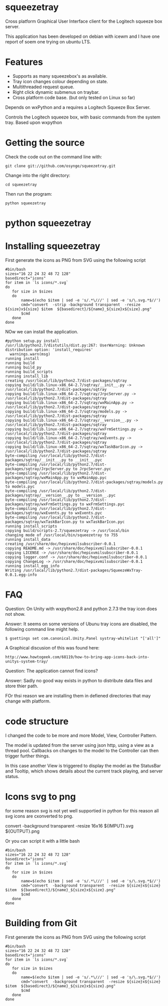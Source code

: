 squeezetray
===========

Cross platform Graphical User Interface client for the Logitech squeeze box server.

This application has been developed on debian with icewm and I have one report of soem one trying on ubuntu LTS.

Features
========

 * Supports as many squeezebox's as available.
 * Tray icon changes colour depending on state.
 * Multithreaded request queue.
 * Right click dynamic submenus on traybar.
 * Cross platform code base. (but only tested on Linux so far)
 
Depends on wxPython and a requires a Logitech Squeeze Box Server.

Controls the Logitech squeeze box, with basic commands from the system tray. Based upon wxpython


Getting the source
=============

Check the code out on the command line with:

    git clone git://github.com/osynge/squeezetray.git

Change into the right directory:

    cd squeezetray

Then run the program:
    
    python squeezetray

python squeezetray
==============

Installing squeezetray
================

First generate the icons as PNG from SVG using the following script

    #bin/bash
    sizes="16 22 24 32 48 72 128"
    basedirect="icons"
    for item in `ls icons/*.svg`
    do
       for size in $sizes
       do
           name=$(echo $item | sed -e 's/.*\///' | sed -e 's/\.svg.*$//')
           cmd="convert  -strip -background transparent  -resize ${size}x${size} $item  ${basedirect}/${name}_${size}x${size}.png"
           $cmd
       done
    done

NOw we can install the application.

    #python setup.py install
    /usr/lib/python2.7/distutils/dist.py:267: UserWarning: Unknown distribution option: 'install_requires'
      warnings.warn(msg)
    running install
    running build
    running build_py
    running build_scripts
    running install_lib
    creating /usr/local/lib/python2.7/dist-packages/sqtray
    copying build/lib.linux-x86_64-2.7/sqtray/__init__.py -> /usr/local/lib/python2.7/dist-packages/sqtray
    copying build/lib.linux-x86_64-2.7/sqtray/JrpcServer.py -> /usr/local/lib/python2.7/dist-packages/sqtray
    copying build/lib.linux-x86_64-2.7/sqtray/wxMainApp.py -> /usr/local/lib/python2.7/dist-packages/sqtray
    copying build/lib.linux-x86_64-2.7/sqtray/models.py -> /usr/local/lib/python2.7/dist-packages/sqtray
    copying build/lib.linux-x86_64-2.7/sqtray/__version__.py -> /usr/local/lib/python2.7/dist-packages/sqtray
    copying build/lib.linux-x86_64-2.7/sqtray/wxFrmSettings.py -> /usr/local/lib/python2.7/dist-packages/sqtray
    copying build/lib.linux-x86_64-2.7/sqtray/wxEvents.py -> /usr/local/lib/python2.7/dist-packages/sqtray
    copying build/lib.linux-x86_64-2.7/sqtray/wxTaskBarIcon.py -> /usr/local/lib/python2.7/dist-packages/sqtray
    byte-compiling /usr/local/lib/python2.7/dist-packages/sqtray/__init__.py to __init__.pyc
    byte-compiling /usr/local/lib/python2.7/dist-packages/sqtray/JrpcServer.py to JrpcServer.pyc
    byte-compiling /usr/local/lib/python2.7/dist-packages/sqtray/wxMainApp.py to wxMainApp.pyc
    byte-compiling /usr/local/lib/python2.7/dist-packages/sqtray/models.py to models.pyc
    byte-compiling /usr/local/lib/python2.7/dist-packages/sqtray/__version__.py to __version__.pyc
    byte-compiling /usr/local/lib/python2.7/dist-packages/sqtray/wxFrmSettings.py to wxFrmSettings.pyc
    byte-compiling /usr/local/lib/python2.7/dist-packages/sqtray/wxEvents.py to wxEvents.pyc
    byte-compiling /usr/local/lib/python2.7/dist-packages/sqtray/wxTaskBarIcon.py to wxTaskBarIcon.pyc
    running install_scripts
    copying build/scripts-2.7/squeezetray -> /usr/local/bin
    changing mode of /usr/local/bin/squeezetray to 755
    running install_data
    creating /usr/share/doc/hepixvmilsubscriber-0.0.1
    copying README.md -> /usr/share/doc/hepixvmilsubscriber-0.0.1
    copying LICENSE -> /usr/share/doc/hepixvmilsubscriber-0.0.1
    copying logger.conf -> /usr/share/doc/hepixvmilsubscriber-0.0.1
    copying ChangeLog -> /usr/share/doc/hepixvmilsubscriber-0.0.1
    running install_egg_info
    Writing /usr/local/lib/python2.7/dist-packages/SqueezeWxTray-0.0.1.egg-info







FAQ
===

Question: On Unity with wxpython2.8 and python 2.7.3 the tray icon does not show.

Answer: It seems on some versions of Ubunu tray icons are disabled, the following command line might help.

    $ gsettings set com.canonical.Unity.Panel systray-whitelist "['all']"

A Graphical discusion of this was found here:

    http://www.howtogeek.com/68119/how-to-bring-app-icons-back-into-unitys-system-tray/

Question: The application cannot find icons?

Answer: Sadly no good way exists in python to distribute data files and store thier path.

FOr thsi reason we are installing them in defiened directories that may change with platform.





code structure
==========


I changed the code to be more and more Model, View, Controller Pattern.

The model is updated from the server using json http, using a view as a thread pool.
Callbacks on changes to the model to the Controller can then trigger further things.

In this case another View is triggered to display the model as the StatusBar and Tooltip, 
which shows details about the current track playing, and server status.


Icons svg to png
================

for some reason svg is not yet well supportied in python for this reason all svg icons are cxonverted to png.

   convert  -background transparent  -resize 16x16 ${IMPUT}.svg  ${OUTPUT}.png

Or you can script it with a little bash

    #bin/bash
    sizes="16 22 24 32 48 72 128"
    basedirect="icons"
    for item in `ls icons/*.svg`
    do
       for size in $sizes
       do
           name=$(echo $item | sed -e 's/.*\///' | sed -e 's/\.svg.*$//')
           cmd="convert  -background transparent  -resize ${size}x${size} $item  ${basedirect}/${name}_${size}x${size}.png"
           $cmd
       done
    done


Building from Git
=================


First generate the icons as PNG from SVG using the following script

    #bin/bash
    sizes="16 22 24 32 48 72 128"
    basedirect="icons"
    for item in `ls icons/*.svg`
    do
       for size in $sizes
       do
           name=$(echo $item | sed -e 's/.*\///' | sed -e 's/\.svg.*$//')
           cmd="convert  -background transparent  -resize ${size}x${size} $item  ${basedirect}/${name}_${size}x${size}.png"
           $cmd
       done
    done
